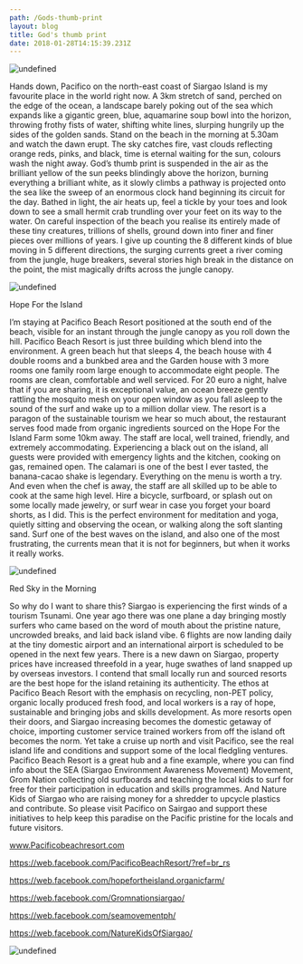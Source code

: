 ```yaml
---
path: /Gods-thumb-print
layout: blog
title: God's thumb print
date: 2018-01-28T14:15:39.231Z
---
```

![undefined](/images/Photo28_29.jpg)

Hands down, Pacifico on the north-east coast of Siargao Island is my favourite place in the world right now. A 3km stretch of sand, perched on the edge of the ocean, a landscape barely poking out of the sea which expands like a gigantic green, blue, aquamarine soup bowl into the horizon, throwing frothy fists of water, shifting white lines, slurping hungrily up the sides of the golden sands. Stand on the beach in the morning at 5.30am and watch the dawn erupt. The sky catches fire, vast clouds reflecting orange reds, pinks, and black, time is eternal waiting for the sun, colours wash the night away. God’s thumb print is suspended in the air as the brilliant yellow of the sun peeks blindingly above the horizon, burning everything a brilliant white, as it slowly climbs a pathway is projected onto the sea like the sweep of an enormous clock hand beginning its circuit for the day. Bathed in light, the air heats up, feel a tickle by your toes and look down to see a small hermit crab trundling over your feet on its way to the water. On careful inspection of the beach you realise its entirely made of these tiny creatures, trillions of shells, ground down into finer and finer pieces over millions of years. I give up counting the 8 different kinds of blue moving in 5 different directions, the surging currents greet a river coming from the jungle, huge breakers, several stories high break in the distance on the point, the mist magically drifts across the jungle canopy.

![undefined](/images/Photo16_17.jpg)

Hope For the Island

I’m staying at Pacifico Beach Resort positioned at the south end of the beach, visible for an instant through the jungle canopy as you roll down the hill. Pacifico Beach Resort is just three building which blend into the environment. A green beach hut that sleeps 4, the beach house with 4 double rooms and a bunkbed area and the Garden house with 3 more rooms one family room large enough to accommodate eight people. The rooms are clean, comfortable and well serviced. For 20 euro a night, halve that if you are sharing, it is exceptional value, an ocean breeze gently rattling the mosquito mesh on your open window as you fall asleep to the sound of the surf and wake up to a million dollar view. The resort is a paragon of the sustainable tourism we hear so much about, the restaurant serves food made from organic ingredients sourced on the Hope For the Island Farm some 10km away. The staff are local, well trained, friendly, and extremely accommodating. Experiencing a black out on the island, all guests were provided with emergency lights and the kitchen, cooking on gas, remained open. The calamari is one of the best I ever tasted, the banana-cacao shake is legendary. Everything on the menu is worth a try. And even when the chef is away, the staff are all skilled up to be able to cook at the same high level. Hire a bicycle, surfboard, or splash out on some locally made jewelry, or surf wear in case you forget your board shorts, as I did. This is the perfect environment for meditation and yoga, quietly sitting and observing the ocean, or walking along the soft slanting sand. Surf one of the best waves on the island, and also one of the most frustrating, the currents mean that it is not for beginners, but when it works it really works. 

![undefined](/images/Photo22_23.jpg)

Red Sky in the Morning

So why do I want to share this? Siargao is experiencing the first winds of a tourism Tsunami. One year ago there was one plane a day bringing mostly surfers who came based on the word of mouth about the pristine nature, uncrowded breaks, and laid back island vibe. 6 flights are now landing daily at the tiny domestic airport and an international airport is scheduled to be opened in the next few years. There is a new dawn on Siargao, property prices have increased threefold in a year, huge swathes of land snapped up by overseas investors. I contend that small locally run and sourced resorts are the best hope for the island retaining its authenticity. The ethos at Pacifico Beach Resort with the emphasis on recycling, non-PET policy, organic locally produced fresh food, and local workers is a ray of hope, sustainable and bringing jobs and skills development.  As more resorts open their doors, and Siargao increasing becomes the domestic getaway of choice, importing customer service trained workers from off the island oft becomes the norm. Yet take a cruise up north and visit Pacifico, see the real island life and conditions and support some of the local fledgling ventures. Pacifico Beach Resort is a great hub and a fine example, where you can find info about the SEA (Siargao Environment Awareness Movement) Movement, Grom Nation collecting old surfboards and teaching the local kids to surf for free for their participation in education and skills programmes. And Nature Kids of Siargao who are raising money for a shredder to upcycle plastics and contribute. So please visit Pacifico on Sairgao and support these initiatives to help keep this paradise on the Pacific pristine for the locals and future visitors.

www.Pacificobeachresort.com

https://web.facebook.com/PacificoBeachResort/?ref=br_rs

https://web.facebook.com/hopefortheisland.organicfarm/

https://web.facebook.com/Gromnationsiargao/

https://web.facebook.com/seamovementph/

https://web.facebook.com/NatureKidsOfSiargao/

![undefined](/images/Photo25_26.jpg)
